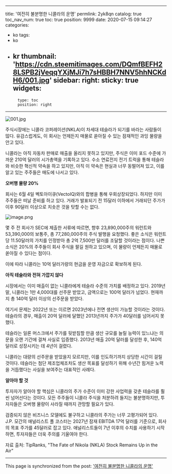 
---
title: '여전히 불분명한 니콜라의 운명'
permlink: 2yk8qn
catalog: true
toc_nav_num: true
toc: true
position: 9999
date: 2020-07-15 09:14:27
categories:
- ko
tags:
- ko
- kr
thumbnail: 'https://cdn.steemitimages.com/DQmfBEFH28LSPB2jVeqqYXjMJi7h7sHBBH7NNV5hhNCKdH6/001.jpg'
sidebar:
    right:
        sticky: true
widgets:
    -
        type: toc
        position: right
---


![001.jpg](https://cdn.steemitimages.com/DQmfBEFH28LSPB2jVeqqYXjMJi7h7sHBBH7NNV5hhNCKdH6/001.jpg)

주식시장에는 니콜라 코퍼레이션(NKLA)이 차세대 테슬라가 되기를 바라는 사람들이 많다. 유감스럽게도, 이 회사는 언제든지 매물로 쏟아질 수 있는 잠재적인 과잉 물량을 안고 있다. ​

니콜라는 아직 자동차 판매로 매출을 올리지 못하고 있지만, 주식은 이미 포드 수준에 가까운 210억 달러의 시가총액을 기록하고 있다. 수소 연료전지 전기 트럭을 통해 테슬라와 비슷한 혁신적 약속을 하고 있지만, 아직 이 약속은 현실과 너무 동떨어져 있고, 이를 알고 있는 주주들은 매도에 나서고 있다.​

**오버행 물량 20%**​

회사는 6월 4일 벡토아이큐(VectoIQ)와의 합병을 통해 우회상장되었다. 하지만 이미 주주들은 떠날 준비를 하고 있다. 거래가 발표되기 전 15달러 이하에서 거래되던 주가가 이후 90달러 이상으로 치솟은 것을 탓할 수는 없다.

![image.png](https://cdn.steemitimages.com/DQmSNn8kL6sve2AefuGmLBJRcxyTGm9wAfTATTQuVhNKEk5/image.png)

몇 주 전 회사가 SEC에 제출한 서류에 따르면, 향후 23,890,000주의 워런트와 53,390,000의 보통주, 총 77,280,000주의 주식 발행을 요청했다. 좋은 소식은 워런트 당 11.50달러의 가치를 인정받아 총 2억 7,500만 달러를 조달할 것이라는 점이다. 나쁜 소식은 20%의 주주들이 회사 주식을 팔길 원하고 있으며, 이 물량이 언제든지 매물로 쏟아질 수 있다는 점이다. ​

이에 따라 니콜라는 10억 달러가량의 현금을 운영 자금으로 확보하게 된다.​

**아직 테슬라와 전혀 가깝지 않다**​

시장에서는 이미 매출이 없는 니콜라에게 테슬라 수준의 가치를 배정하고 있다. 2019년 말, 니콜라는 1만 4,000대를 선주문 받았고, 금액으로는 100억 달러가 넘었다. 현재까지 총 140억 달러 이상의 선주문을 받았다.​

여기서 문제는 2022년 또는 이르면 2023년에나 전면 생산이 가능할 것이라는 것이다. 테슬라의 경우, 매출이 20억 달러에 달했던 2013년까지 주가가 40달러를 넘어서지 못했다.​

테슬라는 일론 머스크에서 주가를 뒷받침할 만큼 생산 규모를 늘릴 능력이 있느냐는 의문을 오랜 기간에 걸쳐 사실로 입증했다. 2013년 매출 20억 달러를 달성한 후, 140억 달러로 성장시키는 데 4년이 걸렸다.​

니콜라는 대량의 선주문을 받았을지 모르지만, 이를 인도하기까지 상당한 시간이 걸릴 것이다. 테슬라는 첨단 제조업체조차도 생산 목표를 달성하기 위해 수년간 힘겨운 노력을 거듭했다는 사실을 보여주는 대표적인 사례다.​

**알아야 할 것**​

투자자가 알아야 할 핵심은 니콜라의 주가 수준이 이미 강한 사업력을 갖춘 테슬라를 훨씬 넘어선다는 것이다. 모든 주주들이 니콜라 주식을 처분하려 들지는 불분명하지만, 투자자들은 오버행 물량이 사라질 때까지 관망할 필요가 있다.​

검증되지 않은 비즈니스 모델에도 불구하고 니콜라의 주가는 너무 고평가되어 있다. J.P. 모간의 애널리스트 폴 코스터는 2027년 잠재 EBITDA 17억 달러를 기준으로, 회사의 목표 주가를 45달러로 잡고 있다. 애널리스트들이 7년 이후의 수치를 사용하기 시작하면, 투자자들은 더욱 주의를 기울여야 한다.​

자료 출처: TipRanks, "The Fate of Nikola (NKLA) Stock Remains Up in the Air"

- - -

This page is synchronized from the post: ['여전히 불분명한 니콜라의 운명'](https://steemit.com/@pius.pius/2yk8qn)
